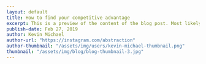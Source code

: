 ```yaml
---
layout: default
title: How to find your competitive advantage
excerpt: This is a preview of the content of the blog post. Most likely the two opening sentences of the post.
publish-date: Feb 27, 2019
author: Kevin Michael
author-url: "https://instagram.com/abstraction"
author-thumbnail: "/assets/img/users/kevin-michael-thumbnail.png"
thumbnail: "/assets/img/blog/blog-thumbnail-3.jpg"
---
```

